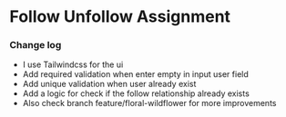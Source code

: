 # Follow Unfollow Assignment

### Change log
- I use Tailwindcss for the ui
- Add required validation when enter empty in input user field
- Add unique validation when user already exist
- Add a logic for check if the follow relationship already exists
- Also check branch feature/floral-wildflower for more improvements
